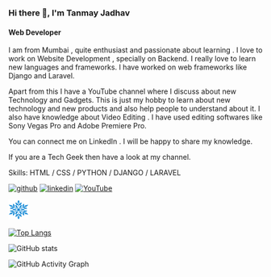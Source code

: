 ### Hi there 👋, I'm Tanmay Jadhav
#### Web Developer 

I am from Mumbai , quite enthusiast and passionate about learning . I love to work on Website Development , specially on Backend. I really love to learn new languages and frameworks. I have worked on web frameworks like Django and Laravel.

Apart from this I have a YouTube channel where I discuss about new Technology and Gadgets. This is just my hobby to learn about new technology and new products and also help people to understand about it. I also have knowledge about Video Editing . I have used editing softwares like Sony Vegas Pro and Adobe Premiere Pro.

You can connect me on LinkedIn . I will be happy to share my knowledge.

If you are a Tech Geek then have a look at my channel.


Skills:  HTML / CSS / PYTHON / DJANGO / LARAVEL



[<img src='https://cdn.jsdelivr.net/npm/simple-icons@3.0.1/icons/github.svg' alt='github' height='40'>](https://github.com/TanmayJadhav)  [<img src='https://cdn.jsdelivr.net/npm/simple-icons@3.0.1/icons/linkedin.svg' alt='linkedin' height='40'>](https://www.linkedin.com/in/https://www.linkedin.com/in/tanmay-jadhav-433b6419a/)  [<img src='https://cdn.jsdelivr.net/npm/simple-icons@3.0.1/icons/youtube.svg' alt='YouTube' height='40'>](https://www.youtube.com/channel/https://www.youtube.com/c/TECHMASTITJ)  

<a href='https://archiveprogram.github.com/'><img src='https://raw.githubusercontent.com/acervenky/animated-github-badges/master/assets/acbadge.gif' width='40' height='40'></a> 

[![Top Langs](https://github-readme-stats.vercel.app/api/top-langs/?username=TanmayJadhav)](https://github.com/anuraghazra/github-readme-stats)

![GitHub stats](https://github-readme-stats.vercel.app/api?username=TanmayJadhav&show_icons=true)  

![GitHub Activity Graph](https://activity-graph.herokuapp.com/graph?username=TanmayJadhav)  

